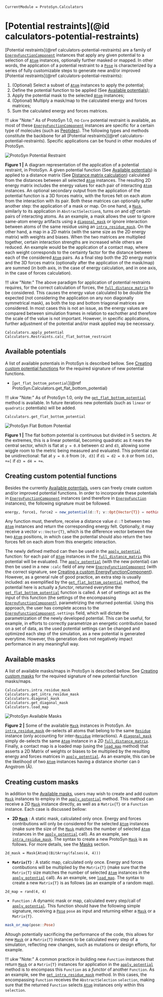 ```@meta
CurrentModule = ProtoSyn.Calculators
```

# [Potential restraints](@id calculators-potential-restraints)

[Potential restraints](@ref calculators-potential-restraints) are a family of [`EnergyFunctionComponent`](@ref) instances that apply any given potential to a selection of [`Atom`](@ref) instances, optionally further masked or mapped. In other words, the application of a potential restraint to a [`Pose`](@ref) is characterized by a series of fully customizable steps to generate new and/or improved [Potential restraints](@ref calculators-potential-restraints):

1. (Optional) Select a subset of [`Atom`](@ref) instances to apply the potential;
2. Define the potential function to be applied (See [Available potentials](@ref));
3. Apply the potential mask to the selected [`Atom`](@ref) instances;
4. (Optional) Multiply a mask/map to the calculated energy and forces matrices;
5. Sum the calculated energy and forces matrices.

!!! ukw "Note:"
    As of ProtoSyn 1.0, no `Core` potential restraint is available, as most of these [`EnergyFunctionComponent`](@ref) instances are specific for a certain type of molecules (such as [Peptides](@ref)). The following types and methods constitute the backbone for all [Potential restraints](@ref calculators-potential-restraints). Specific applications can be found in other modules of ProtoSyn.

![ProtoSyn Potential Restraint](../../../assets/ProtoSyn-potential-restraint.png)

**Figure 1 |** A diagram representation of the application of a potential restraint, in ProtoSyn. A given potential function (See [Available potentials](@ref)) is applied to a distance matrix (See [Distance matrix calculation](@ref)) calculated from the distances between all selected [`Atom`](@ref) instances. The resulting 2D energy matrix includes the energy values for each pair of interacting [`Atom`](@ref) instances. An optional secondary output from the application of the potential function is a 3D forces matrix, with the forces felt on each atom from the interaction with its pair. Both these matrices can optionally suffer another step: the application of a mask or map. On one hand, a [`Mask`](@ref), similarly to its application in `AbstractSelection`s, turns *on* and *off* certain pairs of interacting atoms. As an example, a mask allows the user to ignore same-atom energy artifacts using a [`diagonal_mask`](@ref) or ignore interaction between atoms of the same residue using an [`intra_residue_mask`](@ref). On the other hand, a map in a 2D matrix (with the same size as the 2D energy matrix) with weights and biases. When the two matrices are multiplied together, certain interaction strengths are increased while others are reduced. An example would be the application of a contact map, where each weight corresponds to the certainty factor for the distance between each of the considered [`Atom`](@ref) pairs. As a final step both the 2D energy matrix and the 3D forces matrix (optionally after the application of the mask/map) are summed (in both axis, in the case of energy calculation, and in one axis, in the case of forces calculation).

!!! ukw "Note:"
    The above paradigm for application of potential restraints requires, for the correct calculation of forces, the [`full_distance_matrix`](@ref) to be considered. This causes the energy value calculated to be double the expected (not considering the application on any non diagonally symmetrical mask), as both the top and bottom triagonal matrices are considered. In most cases this is not an issue, as the energy values are compared between simulation frames in relation to eachother and therefore the scale of the value is not important. However, in specific applications, further adjustment of the potential and/or mask applied may be necessary.

```@docs
Calculators.apply_potential
Calculators.Restraints.calc_flat_bottom_restraint
```

## Available potentials

A list of available potentials in ProtoSyn is described bellow. See [Creating custom potential functions](@ref) for the required signature of new potential functions.

* [`get_flat_bottom_potential`](@ref ProtoSyn.Calculators.get_flat_bottom_potential)

!!! ukw "Note:"
    As of ProtoSyn 1.0, only the [`get_flat_bottom_potential`](@ref) method is available. In future iterations new potentials (such as `linear` or `quadratic` potentials) will be added. 

```@docs
Calculators.get_flat_bottom_potential
```

![ProtoSyn Flat Bottom Potential](../../../assets/ProtoSyn-fbr.png)

**Figure 1 |** The flat bottom potential is continuous but divided in 5 sectors. At the extremes, this is a linear potential, becoming quadratic as it nears the central sector, which is flat at `y = 0.0` between `d2` and `d3`, allowing some wiggle room to the metric being measured and evaluated. This potential can be unidirectional: flat at `y = 0.0` from `[0, d3]` if `d1 = d2 = 0.0` or from `[d3, +∞[` if `d3 = d4 = +∞`.

## Creating custom potential functions

Besides the currently [Available potentials](@ref), users can freely create custom and/or improved potential functions. In order to incorporate these potentials in [`EnergyFunctionComponent`](@ref) instances (and therefore in [`EnergyFunction`](@ref) instances), the following signature must be followed.

```julia
energy, force1, force2 = new_potential(d::T; v::Opt{Vector{T}} = nothing) where {T <: AbstractFloat}
```

Any function must, therefore, receive a distance value `d::T` between two [`Atom`](@ref) instances and return the corresponding energy felt. Optionally, it may receive a vector `v::Vector{T}`, which is the difference vector between the two [`Atom`](@ref) positions, in which case the potential should also return the two forces felt on each atom from this energetic interaction.

The newly defined method can then be used in the [`apply_potential`](@ref) function: for each pair of [`Atom`](@ref) instances in the [`full_distance_matrix`](@ref) this potential will be evaluated. The [`apply_potential`](@ref) (with the new potential) can then be used in a new `:calc` field of any new [`EnergyFunctionComponent`](@ref) (with the correct signature, see [Creating a custom EnergyFunctionComponent](@ref)). However, as a general rule of good practice, an extra step is usually included: as exemplified by the [`get_flat_bottom_potential`](@ref) method, the potential here is actually a _functor_, returned everytime the [`get_flat_bottom_potential`](@ref) function is called. A set of settings act as the input of this function (the settings of the encompassing [`EnergyFunctionComponent`](@ref)), parametrizing the returned potential. Using this approach, the user has complete access to the [`EnergyFunctionComponent`](@ref)`.settings` field, which will dictate the parametrization of the newly developed potential. This can be useful, for example, in efforts to correctly parametrize an energetic contribution based on a set of data, as the used potential settings can be changed and optimized each step of the simulation, as a new potential is generated everytime. However, this generation does not negatively impact performance in any meaningfull way. 

## Available masks

A list of available masks/maps in ProtoSyn is described bellow. See [Creating custom masks](@ref) for the required signature of new potential function masks/maps.

```@docs
Calculators.intra_residue_mask
Calculators.get_intra_residue_mask
Calculators.diagonal_mask
Calculators.get_diagonal_mask
Calculators.load_map
```

![ProtoSyn Available Masks](../../../assets/ProtoSyn-masks.png)

**Figure 2 |** Some of the available [`Mask`](@ref) instances in ProtoSyn. An [`intra_residue_mask`](@ref) de-selects all atoms that belong to the same [`Residue`](@ref) instance (only accounting for inter-[`Residue`](@ref) interactions). A [`diagonal_mask`](@ref) simply de-selects the same [`Atom`](@ref) instance in a 2D [`full_distance_matrix`](@ref). Finally, a contact map is a loaded map (using the [`load_map`](@ref) method) that asserts a 2D Matrix of weights or biases to be multiplied by the resulting energy and forces matrices in [`apply_potential`](@ref). As an example, this can be the likelihood of two [`Atom`](@ref) instances having a distance shorter can `D` Angstrom (Å).

## Creating custom masks

In addition to the [Available masks](@ref), users may wish to create and add custom [`Mask`](@ref) instances to employ in the [`apply_potential`](@ref) method. This method can receive a 2D [`Mask`](@ref) instance directly, as well as a `Matrix{T}` or a `Function` instance. Each case is discussed bellow:

* __2D [`Mask`](@ref)__ : A static mask, calculated only once. Energy and forces contributions will only be considered for the selected [`Atom`](@ref) instances (make sure the size of the [`Mask`](@ref) matches the number of selected [`Atom`](@ref) instances in the [`apply_potential`](@ref) call). As an example, see [`intra_residue_mask`](@ref). The syntax to create a new ProtoSyn [`Mask`](@ref) is as follows. For more details, see the [Masks](@ref) section.
    
```@repl calculators
2d_mask = Mask{Atom}(BitArray(falses(4, 4)))
```

* __``Matrix{T}``__ : A static map, calculated only once. Energy and forces contibutions will be multiplied by the `Matrix{T}` (make sure that the `Matrix{T}` size matches the number of selected [`Atom`](@ref) instances in the [`apply_potential`](@ref) call). As an example, see [`load_map`](@ref). The syntax to create a new `Matrix{T}` is as follows (as an example of a random map).

```@repl calculators
2d_map = rand(4, 4)
```

* `Function` : A dynamic mask or map, calculated every step/call of [`apply_potential`](@ref). This function should have the following simple signature, receiving a [`Pose`](@ref) `pose` as input and returning either a [`Mask`](@ref) or a `Matrix{T}`.

```julia
mask_or_map(pose::Pose)
```

Altough potentially sacrificing the performance of the code, this allows for new [`Mask`](@ref) or a `Matrix{T}` instances to be calculated every step of a simulation, reflecting new changes, such as mutations or design efforts, for example.

!!! ukw "Note:"
    A common practice in building new `Function` instances that return [`Mask`](@ref) or a `Matrix{T}` instances for application in the [`apply_potential`](@ref) method is to encompass this `Function` as a _functor_ of another `Function`. As an example, see the [`get_intra_residue_mask`](@ref) method. In this cases, the encompassing `Function` receives the `AbstractSelection` `selection`, making sure that the returned `Function` selects [`Atom`](@ref) instances only within this `selection`.